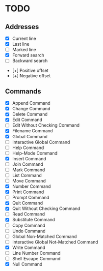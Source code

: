 TODO
====

Addresses
---------

- [x] Current line
- [x] Last line
- [ ] Marked line
- [x] Forward search
- [ ] Backward search
- [+] Positive offset
- [+] Negative offset

Commands
--------

- [x] Append Command
- [x] Change Command
- [x] Delete Command
- [x] Edit Command
- [ ] Edit Without Checking Command
- [x] Filename Command
- [x] Global Command
- [ ] Interactive Global Command
- [ ] Help Command
- [ ] Help-Mode Command
- [x] Insert Command
- [ ] Join Command
- [ ] Mark Command
- [ ] List Command
- [ ] Move Command
- [x] Number Command
- [x] Print Command
- [ ] Prompt Command
- [x] Quit Command
- [x] Quit Without Checking Command
- [ ] Read Command
- [x] Substitute Command
- [ ] Copy Command
- [ ] Undo Command
- [ ] Global Non-Matched Command
- [ ] Interactive Global Not-Matched Command
- [x] Write Command
- [ ] Line Number Command
- [ ] Shell Escape Command
- [x] Null Command
